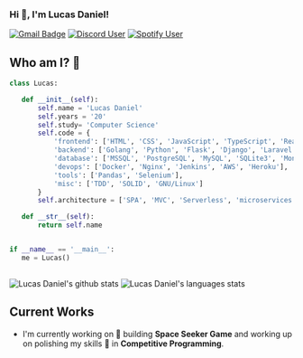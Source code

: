 ### Hi 👋, I'm Lucas Daniel!


[![Gmail Badge](https://img.shields.io/static/v1?message=contact@rukasudev.me&logo=gmail&labelColor=C14438&color=C14438&logoColor=white&label=%20)](mailto:lucasdanielbarradas@gmail.com) 
[![Discord User](https://img.shields.io/static/v1?message=rukasu%237777&logo=discord&labelColor=2C2F33&color=2C2F33&logoColor=white&label=%20)](https://discord.com/users/313482787149840394)
[![Spotify User](https://img.shields.io/static/v1?message=Lucas&logo=spotify&labelColor=1ed760&color=1ed760&logoColor=white&label=%20)](https://open.spotify.com/user/p2bq4wehhufkz6vhsp7d6jpzk?si=0yErVtAjRA-LI-r6O1Hj8A)

 ## Who am I? 🤔
 ```python
class Lucas:

    def __init__(self):
        self.name = 'Lucas Daniel'
        self.years = '20'        
        self.study= 'Computer Science'
        self.code = {
            'frontend': ['HTML', 'CSS', 'JavaScript', 'TypeScript', 'ReactJS', 'VueJS', 'Styled-Components', 'SASS'],
            'backend': ['Golang', 'Python', 'Flask', 'Django', 'Laravel', 'NodeJS', 'C#', 'Java'],
            'database': ['MSSQL', 'PostgreSQL', 'MySQL', 'SQLite3', 'MongoDB', 'Redis'],
            'devops': ['Docker', 'Nginx', 'Jenkins', 'AWS', 'Heroku'],
            'tools': ['Pandas', 'Selenium'],
            'misc': ['TDD', 'SOLID', 'GNU/Linux']
        }
        self.architecture = ['SPA', 'MVC', 'Serverless', 'microservices']

    def __str__(self):
        return self.name


if __name__ == '__main__':
    me = Lucas()
	
 ```
 
![Lucas Daniel's github stats](https://github-readme-stats.vercel.app/api?username=ldanielx&hide=["issues"]&&theme=react)
![Lucas Daniel's languages stats](https://github-readme-stats.vercel.app/api/top-langs/?username=rukasudev&layout=compact&&theme=react)

 

## Current Works 

 * I'm currently working on 🚀 building **Space Seeker Game** and working up on polishing my skills 🌱 in **Competitive Programming**.
